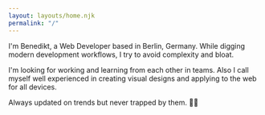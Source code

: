 ```yaml
---
layout: layouts/home.njk
permalink: "/"
---
```


I'm Benedikt, a Web Developer based in Berlin, Germany. While digging modern development workflows, I try to avoid complexity and bloat.

I'm looking for working and learning from each other in teams. Also I call myself well experienced in creating visual designs and applying to the web for all devices.

Always updated on trends but never trapped by them. 🤷‍♂️

